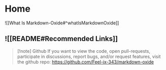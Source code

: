 # Home


![[What Is Markdown-Oxide#^whatIsMarkdownOxide]]

## ![[README#Recommended Links]]

> [!note] Github
> If you want to view the code, open pull-requests, participate in discussions, report bugs, and/or request features, visit the github repo: https://github.com/Feel-ix-343/markdown-oxide

